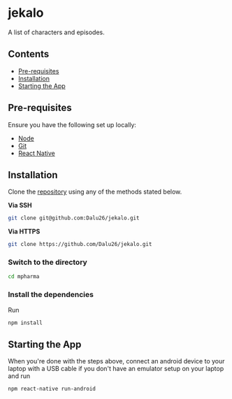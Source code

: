 # jekalo

A list of characters and episodes.

## Contents

- [Pre-requisites](#pre-requisites)
- [Installation](#installation)
- [Starting the App](#starting-the-app)

## Pre-requisites

Ensure you have the following set up locally:

- [Node](https://nodejs.org)
- [Git](https://www.atlassian.com/git/tutorials/install-git)
- [React Native](https://reactnative.dev/docs/environment-setup)

## Installation

Clone the [repository](https://github.com/Dalu26/jekalo) using any of the methods stated below.

**Via SSH**

```sh
git clone git@github.com:Dalu26/jekalo.git
```

**Via HTTPS**

```sh
git clone https://github.com/Dalu26/jekalo.git
```

### Switch to the directory

```sh
cd mpharma
```

### Install the dependencies

Run

```sh
npm install
```

## Starting the App

When you're done with the steps above, connect an android device to your laptop with a USB cable if you don't have an emulator setup on your laptop and run

```sh
npm react-native run-android
```
